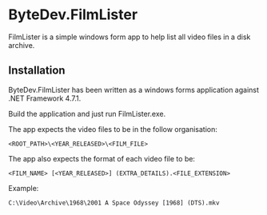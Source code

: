 # ByteDev.FilmLister

FilmLister is a simple windows form app to help list all video files in a disk archive.

## Installation

ByteDev.FilmLister has been written as a windows forms application against .NET Framework 4.7.1.

Build the application and just run FilmLister.exe. 

The app expects the video files to be in the follow organisation:

`<ROOT_PATH>\<YEAR_RELEASED>\<FILM_FILE>`

The app also expects the format of each video file to be:

`<FILM_NAME> [<YEAR_RELEASED>] (EXTRA_DETAILS).<FILE_EXTENSION>`

Example:

`C:\Video\Archive\1968\2001 A Space Odyssey [1968] (DTS).mkv`

